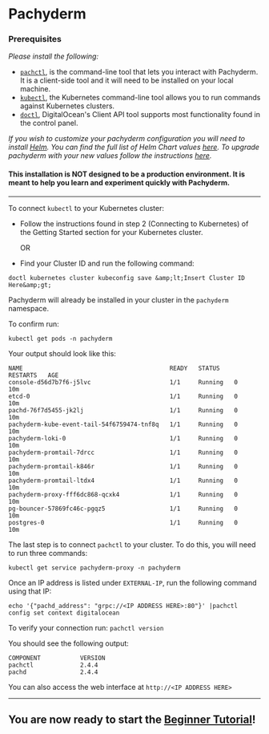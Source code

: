 <!-- SPDX-FileCopyrightText: © 2022 Pachyderm, Inc. <info@pachyderm.com> -->
# Pachyderm
### Prerequisites

*Please install the following:*

- [`pachctl`](<https://docs.pachyderm.com/latest/getting_started/local_installation/#install-pachctl>), is the command-line tool that lets you interact with Pachyderm. It is a client-side tool and it will need to be installed on your local machine.
- [`kubectl`](<https://kubernetes.io/docs/tasks/tools/#kubectl>), the Kubernetes command-line tool allows you to run commands against Kubernetes clusters.
- [`doctl`](<https://docs.digitalocean.com/reference/doctl/how-to/install/>), DigitalOcean's Client API tool supports most functionality found in the control panel.

*If you wish to customize your pachyderm configuration you will need to install [Helm](<https://helm.sh/docs/intro/install/#helm>). You can find the full list of Helm Chart values [here](<https://docs.pachyderm.com/latest/reference/helm_values/>). To upgrade pachyderm with your new values follow the instructions [here](<https://docs.pachyderm.com/latest/deploy-manage/deploy/helm_install/#upgrade-pachyderms-helm-chart>).*

#### This installation is **NOT** designed to be a production environment. It is meant to help you learn and experiment quickly with Pachyderm.

---

To connect `kubectl` to your Kubernetes cluster:

- Follow the instructions found in step 2 (Connecting to Kubernetes) of the Getting Started section for your Kubernetes cluster.

    OR

- Find your Cluster ID and run the following command:

`doctl kubernetes cluster kubeconfig save &amp;lt;Insert Cluster ID Here&amp;gt;`

Pachyderm will already be installed in your cluster in the `pachyderm` namespace.

To confirm run:

`kubectl get pods -n pachyderm`

Your output should look like this:

```
NAME                                         READY   STATUS    RESTARTS   AGE
console-d56d7b7f6-j5lvc                      1/1     Running   0          10m
etcd-0                                       1/1     Running   0          10m
pachd-76f7d5455-jk2lj                        1/1     Running   0          10m
pachyderm-kube-event-tail-54f6759474-tnf8q   1/1     Running   0          10m
pachyderm-loki-0                             1/1     Running   0          10m
pachyderm-promtail-7drcc                     1/1     Running   0          10m
pachyderm-promtail-k846r                     1/1     Running   0          10m
pachyderm-promtail-ltdx4                     1/1     Running   0          10m
pachyderm-proxy-fff6dc868-qcxk4              1/1     Running   0          10m
pg-bouncer-57869fc46c-pgqz5                  1/1     Running   0          10m
postgres-0                                   1/1     Running   0          10m
```

The last step is to connect `pachctl` to your cluster. To do this, you will need to run three commands:

`kubectl get service pachyderm-proxy -n pachyderm`

Once an IP address is listed under `EXTERNAL-IP`, run the following command using that IP:

`echo '{"pachd_address": "grpc://<IP ADDRESS HERE>:80"}' |pachctl config set context digitalocean`

To verify your connection run: `pachctl version`

You should see the following output:

```
COMPONENT           VERSION             
pachctl             2.4.4               
pachd               2.4.4
```

You can also access the web interface at `http://<IP ADDRESS HERE>`

---

## You are now ready to start the [Beginner Tutorial](<https://docs.pachyderm.com/latest/getting_started/beginner_tutorial/>)!

